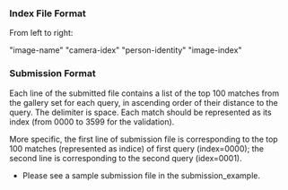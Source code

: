 ### Index File Format
From left to right:

"image-name" "camera-idex" "person-identity" "image-index"

### Submission Format
Each line of the submitted file contains a list of the top 100 matches from the gallery set for each query, in ascending order of their distance to the query. The delimiter is space. Each match should be represented as its index (from 0000 to 3599 for the validation). 

More specific, the first line of submission file is corresponding to the top 100 matches (represented as indice) of first query (index=0000); the second line is corresponding to the second query (idex=0001).

- Please see a sample submission file in the submission_example.
